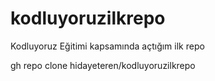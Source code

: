 # kodluyoruzilkrepo
Kodluyoruz Eğitimi kapsamında açtığım ilk repo


gh repo clone hidayeteren/kodluyoruzilkrepo

